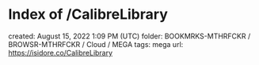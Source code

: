 # Index of /CalibreLibrary

created: August 15, 2022 1:09 PM (UTC)
folder: BOOKMRKS-MTHRFCKR / BROWSR-MTHRFCKR / Cloud / MEGA
tags: mega
url: https://isidore.co/CalibreLibrary